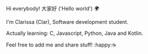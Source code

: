 Hi everybody! 大家好 ('Hello world') :earth_africa:

I'm Clarissa (Clar), Software development student.

Actually learning: C, Javascript, Python, Java and Kotlin.

Feel free to add me and share stuff! :happy::coffee:

